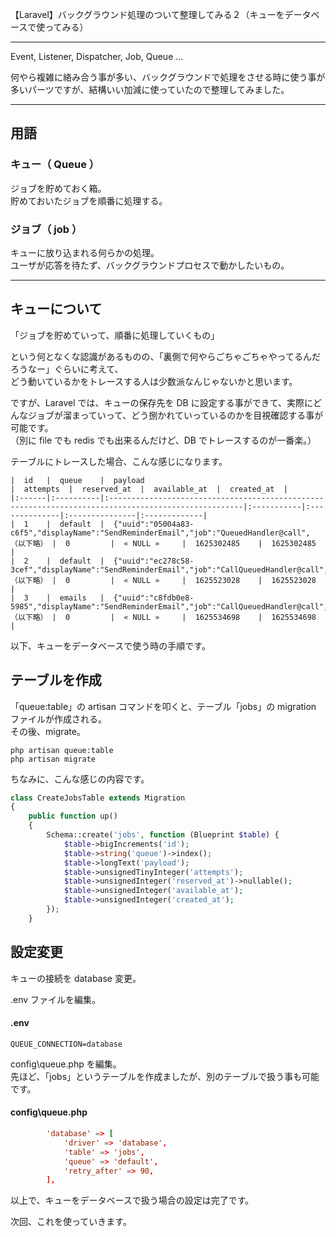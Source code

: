 【Laravel】バックグラウンド処理のついて整理してみる２（キューをデータベースで使ってみる）
________________________________________________________________________________________________

Event, Listener, Dispatcher, Job, Queue ...  

何やら複雑に絡み合う事が多い、バックグラウンドで処理をさせる時に使う事が多いパーツですが、結構いい加減に使っていたので整理してみました。  

___________________________________________________________________________
## 用語

### キュー（ Queue ）
ジョブを貯めておく箱。  
貯めておいたジョブを順番に処理する。  

### ジョブ（ job ）
キューに放り込まれる何らかの処理。  
ユーザが応答を待たず、バックグラウンドプロセスで動かしたいもの。  

___________________________________________________________________________
## キューについて
「ジョブを貯めていって、順番に処理していくもの」  

という何となくな認識があるものの、「裏側で何やらごちゃごちゃやってるんだろうなー」ぐらいに考えて、  
どう動いているかをトレースする人は少数派なんじゃないかと思います。

ですが、Laravel では、キューの保存先を DB に設定する事ができて、実際にどんなジョブが溜まっていって、どう捌かれていっているのかを目視確認する事が可能です。  
（別に file でも redis でも出来るんだけど、DB でトレースするのが一番楽。）  

テーブルにトレースした場合、こんな感じになります。

```
|  id   |  queue    |  payload                                                                                            |  attempts  |  reserved_at  |  available_at  |  created_at  |
|:------|:----------|:----------------------------------------------------------------------------------------------------|:-----------|:--------------|:---------------|:-------------|
|  1    |  default  |  {"uuid":"05004a83-c6f5","displayName":"SendReminderEmail","job":"QueuedHandler@call",     （以下略） |  0         |  « NULL »     |  1625302485    |  1625302485  |
|  2    |  default  |  {"uuid":"ec278c58-3cef","displayName":"SendReminderEmail","job":"CallQueuedHandler@call", （以下略） |  0         |  « NULL »     |  1625523028    |  1625523028  |
|  3    |  emails   |  {"uuid":"c8fdb0e8-5985","displayName":"SendReminderEmail","job":"CallQueuedHandler@call", （以下略） |  0         |  « NULL »     |  1625534698    |  1625534698  |
```


以下、キューをデータベースで使う時の手順です。

## テーブルを作成
「queue:table」の artisan コマンドを叩くと、テーブル「jobs」の migration ファイルが作成される。  
その後、migrate。  
```
php artisan queue:table
php artisan migrate
```

ちなみに、こんな感じの内容です。
```php
class CreateJobsTable extends Migration
{
    public function up()
    {
        Schema::create('jobs', function (Blueprint $table) {
            $table->bigIncrements('id');
            $table->string('queue')->index();
            $table->longText('payload');
            $table->unsignedTinyInteger('attempts');
            $table->unsignedInteger('reserved_at')->nullable();
            $table->unsignedInteger('available_at');
            $table->unsignedInteger('created_at');
        });
    }
```

## 設定変更
キューの接続を database 変更。

.env ファイルを編集。
#### .env
```
QUEUE_CONNECTION=database
```

config\queue.php を編集。  
先ほど、「jobs」というテーブルを作成ましたが、別のテーブルで扱う事も可能です。  
#### config\queue.php
```conf
        'database' => [
            'driver' => 'database',
            'table' => 'jobs',
            'queue' => 'default',
            'retry_after' => 90,
        ],
```

以上で、キューをデータベースで扱う場合の設定は完了です。  

次回、これを使っていきます。  
